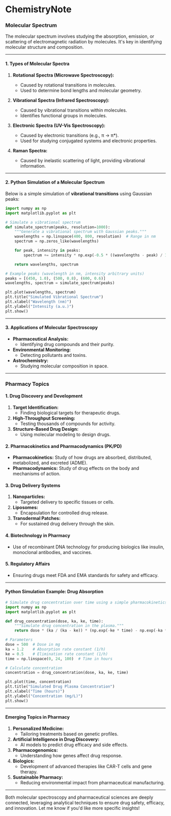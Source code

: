 # ChemistryNote

### **Molecular Spectrum**
The molecular spectrum involves studying the absorption, emission, or scattering of electromagnetic radiation by molecules. It's key in identifying molecular structure and composition.

---

#### **1. Types of Molecular Spectra**
1. **Rotational Spectra (Microwave Spectroscopy):**
   - Caused by rotational transitions in molecules.
   - Used to determine bond lengths and molecular geometry.

2. **Vibrational Spectra (Infrared Spectroscopy):**
   - Caused by vibrational transitions within molecules.
   - Identifies functional groups in molecules.

3. **Electronic Spectra (UV-Vis Spectroscopy):**
   - Caused by electronic transitions (e.g., π → π*).
   - Used for studying conjugated systems and electronic properties.

4. **Raman Spectra:**
   - Caused by inelastic scattering of light, providing vibrational information.

---

#### **2. Python Simulation of a Molecular Spectrum**
Below is a simple simulation of **vibrational transitions** using Gaussian peaks:

```python
import numpy as np
import matplotlib.pyplot as plt

# Simulate a vibrational spectrum
def simulate_spectrum(peaks, resolution=1000):
    """Generate a vibrational spectrum with Gaussian peaks."""
    wavelengths = np.linspace(400, 800, resolution)  # Range in nm
    spectrum = np.zeros_like(wavelengths)

    for peak, intensity in peaks:
        spectrum += intensity * np.exp(-0.5 * ((wavelengths - peak) / 10) ** 2)

    return wavelengths, spectrum

# Example peaks (wavelength in nm, intensity arbitrary units)
peaks = [(450, 1.0), (500, 0.8), (600, 0.6)]
wavelengths, spectrum = simulate_spectrum(peaks)

plt.plot(wavelengths, spectrum)
plt.title("Simulated Vibrational Spectrum")
plt.xlabel("Wavelength (nm)")
plt.ylabel("Intensity (a.u.)")
plt.show()
```

---

#### **3. Applications of Molecular Spectroscopy**
- **Pharmaceutical Analysis:**
  - Identifying drug compounds and their purity.
- **Environmental Monitoring:**
  - Detecting pollutants and toxins.
- **Astrochemistry:**
  - Studying molecular composition in space.

---

### **Pharmacy Topics**

#### **1. Drug Discovery and Development**
1. **Target Identification:**
   - Finding biological targets for therapeutic drugs.
2. **High-Throughput Screening:**
   - Testing thousands of compounds for activity.
3. **Structure-Based Drug Design:**
   - Using molecular modeling to design drugs.

#### **2. Pharmacokinetics and Pharmacodynamics (PK/PD)**
- **Pharmacokinetics:** Study of how drugs are absorbed, distributed, metabolized, and excreted (ADME).
- **Pharmacodynamics:** Study of drug effects on the body and mechanisms of action.

#### **3. Drug Delivery Systems**
1. **Nanoparticles:**
   - Targeted delivery to specific tissues or cells.
2. **Liposomes:**
   - Encapsulation for controlled drug release.
3. **Transdermal Patches:**
   - For sustained drug delivery through the skin.

#### **4. Biotechnology in Pharmacy**
- Use of recombinant DNA technology for producing biologics like insulin, monoclonal antibodies, and vaccines.

#### **5. Regulatory Affairs**
- Ensuring drugs meet FDA and EMA standards for safety and efficacy.

---

#### **Python Simulation Example: Drug Absorption**
```python
# Simulate drug concentration over time using a simple pharmacokinetics model
import numpy as np
import matplotlib.pyplot as plt

def drug_concentration(dose, ka, ke, time):
    """Simulate drug concentration in the plasma."""
    return dose * (ka / (ka - ke)) * (np.exp(-ke * time) - np.exp(-ka * time))

# Parameters
dose = 500  # Dose in mg
ka = 1.2    # Absorption rate constant (1/h)
ke = 0.5    # Elimination rate constant (1/h)
time = np.linspace(0, 24, 100)  # Time in hours

# Calculate concentration
concentration = drug_concentration(dose, ka, ke, time)

plt.plot(time, concentration)
plt.title("Simulated Drug Plasma Concentration")
plt.xlabel("Time (hours)")
plt.ylabel("Concentration (mg/L)")
plt.show()
```

---

#### **Emerging Topics in Pharmacy**
1. **Personalized Medicine:**
   - Tailoring treatments based on genetic profiles.
2. **Artificial Intelligence in Drug Discovery:**
   - AI models to predict drug efficacy and side effects.
3. **Pharmacogenomics:**
   - Understanding how genes affect drug response.
4. **Biologics:**
   - Development of advanced therapies like CAR-T cells and gene therapy.
5. **Sustainable Pharmacy:**
   - Reducing environmental impact from pharmaceutical manufacturing.

---

Both molecular spectroscopy and pharmaceutical sciences are deeply connected, leveraging analytical techniques to ensure drug safety, efficacy, and innovation. Let me know if you'd like more specific insights!

